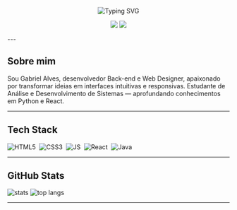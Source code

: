 <p align="center">
  <img src="https://readme-typing-svg.herokuapp.com?font=Fira+Code&pause=10&color=069F03&center=true&vCenter=true&width=435&lines=Olá%2C+sou+Gabriel+Alves!;Desenvolvedor+Back-end;Web+Designer;Estudante+de+Sistemas+%F0%9F%92%BB" alt="Typing SVG" />
</h1>
</p>

<p align="center">
  <a href="www.linkedin.com/in/gabriel-alves-de-alencar-097740214"><img src="https://img.shields.io/badge/-LinkedIn-%230077B5?style=for-the-badge&logo=linkedin&logoColor=white"/></a>
  <a href="https://www.youtube.com/channel/UC4dJDOHTvZazaavkH9AlHAw"><img src="https://img.shields.io/badge/-YouTube-%23FF0000?style=for-the-badge&logo=youtube&logoColor=white"/></a>
</p>
---

## Sobre mim
Sou Gabriel Alves, desenvolvedor Back-end e Web Designer, apaixonado por transformar ideias em interfaces intuitivas e responsivas. Estudante de Análise e Desenvolvimento de Sistemas — aprofundando conhecimentos em Python e React.

---

## Tech Stack
<p>
  <img src="https://img.shields.io/badge/HTML5-E34F26?style=flat-square&logo=html5&logoColor=white" alt="HTML5" />&nbsp;
  <img src="https://img.shields.io/badge/CSS3-1572B6?style=flat-square&logo=css3&logoColor=white" alt="CSS3" />&nbsp;
  <img src="https://img.shields.io/badge/JavaScript-F7DF1E?style=flat-square&logo=javascript&logoColor=black" alt="JS" />&nbsp;
  <img src="https://img.shields.io/badge/React-61DAFB?style=flat-square&logo=react&logoColor=black" alt="React" />&nbsp;
  <img src="https://img.shields.io/badge/Python-2889b8?style=flat-square&logo=python&logoColor=white" alt="Java" />
</p>

---

## GitHub Stats
<p align="left">
  <img src="https://github-readme-stats.vercel.app/api?username=SEUUSER&show_icons=true&theme=dark" alt="stats" />
  <!-- opcional: languages card -->
  <img src="https://github-readme-stats.vercel.app/api/top-langs/?username=SEUUSER&layout=compact&theme=dark" alt="top langs" />
</p>

---
